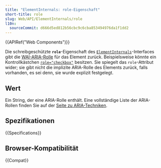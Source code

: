 ```yaml
---
title: "ElementInternals: role-Eigenschaft"
short-title: role
slug: Web/API/ElementInternals/role
l10n:
  sourceCommit: d666d5ed812b56cbc9c6cba853494976da1f1dd2
---
```


{{APIRef("Web Components")}}

Die schreibgeschützte **`role`**-Eigenschaft des [`ElementInternals`](/de/docs/Web/API/ElementInternals)-Interfaces gibt die [WAI-ARIA-Rolle](/de/docs/Web/Accessibility/ARIA/Reference/Roles) für das Element zurück. Beispielsweise könnte ein Kontrollkästchen [`role="checkbox"`](/de/docs/Web/Accessibility/ARIA/Reference/Roles/checkbox_role) besitzen. Sie spiegelt das `role`-Attribut wider; sie gibt nicht die implizite ARIA-Rolle des Elements zurück, falls vorhanden, es sei denn, sie wurde explizit festgelegt.

## Wert

Ein String, der eine ARIA-Rolle enthält. Eine vollständige Liste der ARIA-Rollen finden Sie auf der [Seite zu ARIA-Techniken](/de/docs/Web/Accessibility/ARIA/Guides/Techniques).

## Spezifikationen

{{Specifications}}

## Browser-Kompatibilität

{{Compat}}
